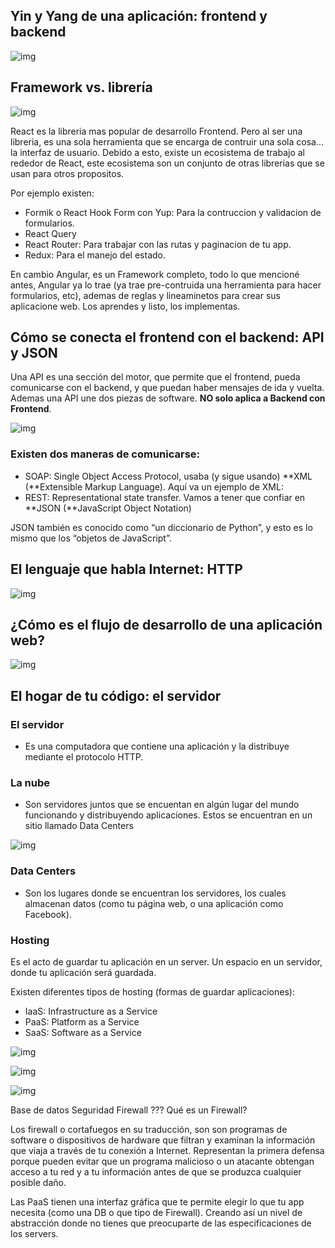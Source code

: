## Yin y Yang de una aplicación: frontend y backend

![img](img/ying-yang.jpg)

## Framework vs. librería

![img](img/framework-vs-libreria.jpg)

React es la libreria mas popular de desarrollo Frontend. Pero al ser una libreria, es una sola herramienta que se encarga de contruir una sola cosa… la interfaz de usuario. Debido a esto, existe un ecosistema de trabajo al rededor de React, este ecosistema son un conjunto de otras librerias que se usan para otros propositos.

Por ejemplo existen:

* Formik o React Hook Form con Yup: Para la contruccion y validacion de formularios.
* React Query
* React Router: Para trabajar con las rutas y paginacion de tu app.
* Redux: Para el manejo del estado.

En cambio Angular, es un Framework completo, todo lo que mencioné antes, Angular ya lo trae (ya trae pre-contruida una herramienta para hacer formularios, etc), ademas de reglas y lineaminetos para crear sus aplicacione web. Los aprendes y listo, los implementas.

## Cómo se conecta el frontend con el backend: API y JSON

Una API es una sección del motor, que permite que el frontend, pueda comunicarse con el backend, y que puedan haber mensajes de ida y vuelta. Ademas una API une dos piezas de software. **NO solo aplica a Backend con Frontend**.

![img](img/front-vs-back.jpg)

### Existen dos maneras de comunicarse:
* SOAP: Single Object Access Protocol, usaba (y sigue usando) **XML (**Extensible Markup Language). Aquí va un ejemplo de XML:
* REST: Representational state transfer.
Vamos a tener que confiar en **JSON (**JavaScript Object Notation)

JSON también es conocido como “un diccionario de Python”, y esto es lo mismo que los “objetos de JavaScript”.

## El lenguaje que habla Internet: HTTP

![img](img/http-codes.png)

## ¿Cómo es el flujo de desarrollo de una aplicación web?

![img](img/flujo-de-desarrollo.webp)

## El hogar de tu código: el servidor

### El servidor
* Es una computadora que contiene una aplicación y la distribuye mediante el protocolo HTTP.

### La nube
* Son servidores juntos que se encuentan en algún lugar del mundo funcionando y distribuyendo aplicaciones. Estos se encuentran en un sitio llamado Data Centers

![img](img/sala-de-servidores.jpg)

### Data Centers
* Son los lugares donde se encuentran los servidores, los cuales almacenan datos (como tu página web, o una aplicación como Facebook).

### Hosting
Es el acto de guardar tu aplicación en un server. Un espacio en un servidor, donde tu aplicación será guardada.

Existen diferentes tipos de hosting (formas de guardar aplicaciones):

* IaaS: Infrastructure as a Service
* PaaS: Platform as a Service
* SaaS: Software as a Service

![img](img/server.webp)

![img](img/servicios-nube.png)

![img](img/iaas-paas-saas.webp)

Base de datos
Seguridad
Firewall ???
Qué es un Firewall?

Los firewall o cortafuegos en su traducción, son son programas de software o dispositivos de hardware que filtran y examinan la información que viaja a través de tu conexión a Internet. Representan la primera defensa porque pueden evitar que un programa malicioso o un atacante obtengan acceso a tu red y a tu información antes de que se produzca cualquier posible daño.

Las PaaS tienen una interfaz gráfica que te permite elegir lo que tu app necesita (como una DB o que tipo de Firewall). Creando así un nivel de abstracción donde no tienes que preocuparte de las especificaciones de los servers.


